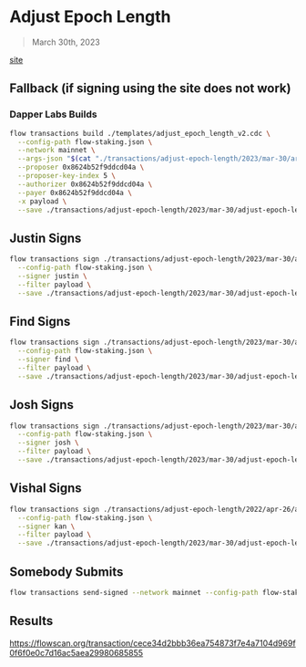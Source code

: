 # Adjust Epoch Length

> March 30th, 2023

[site](https://flow-multisig-git-service-account-onflow.vercel.app/mainnet?type=serviceAccount&name=adjust_epoch_length_v2.cdc&param=%5B%20%09%7B%20%09%09%22type%22:%20%22UInt64%22,%20%09%09%22value%22:%20%222000%22%20%09%7D,%20%09%7B%20%09%09%22type%22:%20%22UInt64%22,%20%09%09%22value%22:%20%22460000%22%20%09%7D,%20%09%7B%20%09%09%22type%22:%20%22UInt64%22,%20%09%09%22value%22:%20%22483000%22%20%09%7D%20%5D&acct=0x8624b52f9ddcd04a&limit=9999)

## Fallback (if signing using the site does not work)
### Dapper Labs Builds

```sh
flow transactions build ./templates/adjust_epoch_length_v2.cdc \
  --config-path flow-staking.json \
  --network mainnet \
  --args-json "$(cat "./transactions/adjust-epoch-length/2023/mar-30/arguments.json")" \
  --proposer 0x8624b52f9ddcd04a \
  --proposer-key-index 5 \
  --authorizer 0x8624b52f9ddcd04a \
  --payer 0x8624b52f9ddcd04a \
  -x payload \
  --save ./transactions/adjust-epoch-length/2023/mar-30/adjust-epoch-length-mar-30-unsigned.rlp
```

## Justin Signs

```sh
flow transactions sign ./transactions/adjust-epoch-length/2023/mar-30/adjust-epoch-length-mar-30-unsigned.rlp \
  --config-path flow-staking.json \
  --signer justin \
  --filter payload \
  --save ./transactions/adjust-epoch-length/2023/mar-30/adjust-epoch-length-apr-26-sig-1.rlp
```

## Find Signs

```sh
flow transactions sign ./transactions/adjust-epoch-length/2023/mar-30/adjust-epoch-length-apr-26-sig-1.rlp \
  --config-path flow-staking.json \
  --signer find \
  --filter payload \
  --save ./transactions/adjust-epoch-length/2023/mar-30/adjust-epoch-length-apr-26-sig-2.rlp
```

## Josh Signs

```sh
flow transactions sign ./transactions/adjust-epoch-length/2023/mar-30/adjust-epoch-length-apr-26-sig-2.rlp \
  --config-path flow-staking.json \
  --signer josh \
  --filter payload \
  --save ./transactions/adjust-epoch-length/2023/mar-30/adjust-epoch-length-apr-26-sig-3.rlp
```

## Vishal Signs

```sh
flow transactions sign ./transactions/adjust-epoch-length/2022/apr-26/adjust-epoch-length-apr-26-sig-3.rlp \
  --config-path flow-staking.json \
  --signer kan \
  --filter payload \
  --save ./transactions/adjust-epoch-length/2023/mar-30/adjust-epoch-length-apr-26-sig-complete.rlp
```


## Somebody Submits

```sh
flow transactions send-signed --network mainnet --config-path flow-staking.json ./transactions/adjust-epoch-length/2023/mar-30/adjust-epoch-length-mar-30-sig-complete.rlp
```

## Results

https://flowscan.org/transaction/cece34d2bbb36ea754873f7e4a7104d969f0f6f0e0c7d16ac5aea29980685855